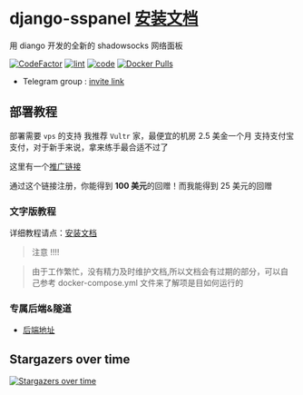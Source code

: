 # django-sspanel [安装文档](https://ehco1996.github.io/django-sspanel/)

用 diango 开发的全新的 shadowsocks 网络面板

[![CodeFactor](https://www.codefactor.io/repository/github/ehco1996/django-sspanel/badge)](https://www.codefactor.io/repository/github/ehco1996/django-sspanel)
[![lint](https://github.com/Ehco1996/django-sspanel/actions/workflows/ci.yml/badge.svg)](https://github.com/Ehco1996/django-sspanel/actions/workflows/ci.yml)
[![code](https://github.com/Ehco1996/django-sspanel/actions/workflows/code.yml/badge.svg)](https://github.com/Ehco1996/django-sspanel/actions/workflows/code.yml)
[![Docker Pulls](https://img.shields.io/docker/pulls/ehco1996/django-sspanel)](https://hub.docker.com/r/ehco1996/django-sspanel)

* Telegram group : [invite link](https://t.me/Ehcobreakwa11)

## 部署教程

部署需要 `vps` 的支持
我推荐 `Vultr` 家，最便宜的机房 2.5 美金一个月
支持支付宝支付，对于新手来说，拿来练手最合适不过了

这里有一个[推广链接](https://www.vultr.com/?ref=8376726-6G)

通过这个链接注册，你能得到 **100 美元**的回赠！而我能得到 25 美元的回赠

### 文字版教程

详细教程请点：[安装文档](https://ehco1996.github.io/django-sspanel/)

> 注意 !!!!

> 由于工作繁忙，没有精力及时维护文档,所以文档会有过期的部分，可以自己参考 docker-compose.yml 文件来了解项是目如何运行的

### 专属后端&隧道

* [后端地址](https://github.com/Ehco1996/ehco)

## Stargazers over time

[![Stargazers over time](https://starchart.cc/Ehco1996/django-sspanel.svg)](https://starchart.cc/Ehco1996/django-sspanel)
